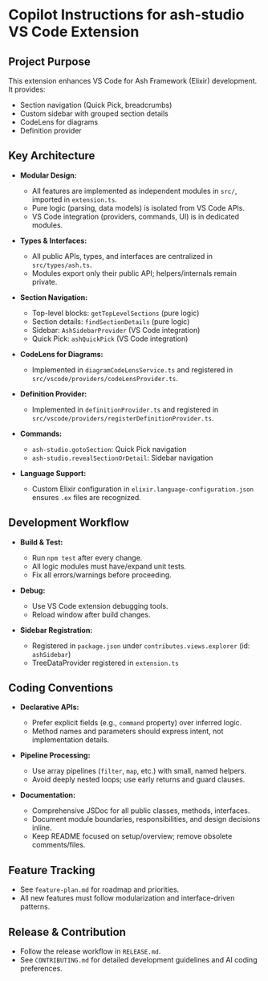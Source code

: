 # Copilot Instructions for ash-studio VS Code Extension

## Project Purpose

This extension enhances VS Code for Ash Framework (Elixir) development. It provides:

- Section navigation (Quick Pick, breadcrumbs)
- Custom sidebar with grouped section details
- CodeLens for diagrams
- Definition provider
## Key Architecture

- **Modular Design:**
  - All features are implemented as independent modules in `src/`, imported in `extension.ts`.
  - Pure logic (parsing, data models) is isolated from VS Code APIs.
  - VS Code integration (providers, commands, UI) is in dedicated modules.

- **Types & Interfaces:**
  - All public APIs, types, and interfaces are centralized in `src/types/ash.ts`.
  - Modules export only their public API; helpers/internals remain private.

- **Section Navigation:**
  - Top-level blocks: `getTopLevelSections` (pure logic)
  - Section details: `findSectionDetails` (pure logic)
  - Sidebar: `AshSidebarProvider` (VS Code integration)
  - Quick Pick: `ashQuickPick` (VS Code integration)

- **CodeLens for Diagrams:**
  - Implemented in `diagramCodeLensService.ts` and registered in
    `src/vscode/providers/codeLensProvider.ts`.

- **Definition Provider:**
  - Implemented in `definitionProvider.ts` and registered in
    `src/vscode/providers/registerDefinitionProvider.ts`.

- **Commands:**
  - `ash-studio.gotoSection`: Quick Pick navigation
  - `ash-studio.revealSectionOrDetail`: Sidebar navigation

- **Language Support:**
  - Custom Elixir configuration in `elixir.language-configuration.json` ensures `.ex` files are
    recognized.

## Development Workflow

- **Build & Test:**
  - Run `npm test` after every change.
  - All logic modules must have/expand unit tests.
  - Fix all errors/warnings before proceeding.

- **Debug:**
  - Use VS Code extension debugging tools.
  - Reload window after build changes.

- **Sidebar Registration:**
  - Registered in `package.json` under `contributes.views.explorer` (id: `ashSidebar`)
  - TreeDataProvider registered in `extension.ts`

## Coding Conventions

- **Declarative APIs:**
  - Prefer explicit fields (e.g., `command` property) over inferred logic.
  - Method names and parameters should express intent, not implementation details.

- **Pipeline Processing:**
  - Use array pipelines (`filter`, `map`, etc.) with small, named helpers.
  - Avoid deeply nested loops; use early returns and guard clauses.

- **Documentation:**
  - Comprehensive JSDoc for all public classes, methods, interfaces.
  - Document module boundaries, responsibilities, and design decisions inline.
  - Keep README focused on setup/overview; remove obsolete comments/files.

## Feature Tracking

- See `feature-plan.md` for roadmap and priorities.
- All new features must follow modularization and interface-driven patterns.

## Release & Contribution

- Follow the release workflow in `RELEASE.md`.
- See `CONTRIBUTING.md` for detailed development guidelines and AI coding preferences.

